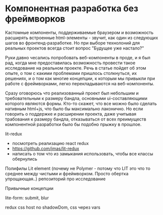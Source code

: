 # Компонентная разработка без фреймворков

Кастомные компоненты, поддерживаемые браузером и возможность расширять встроенные html-элементы - звучит, как один из следующих шагов во фронтенд-разработке. Но при выборе технолоний для реальных проектов всегда стоит вопрос "Будущее уже настало?"

Руки давно чесались попробовать веб-компоненты в проде, и я был рад, когда мне предоставилась возможность провести такое исследование на реальном проекте. Речь в статье пойдет об этом опыте, о том с какими проблемами пришлось столкнуться, их решениях, и о том как многие концепции, к которым мы привыкли при работе с фреймворками, легко перекладываются на веб-компоненты.

Сразу оговорюсь что реализованный проект был небольшим и требовательным к размеру бандла, основными ui-составляющими которого являются формы. Кто-то скажет, что все можно было сделать нативным html+js, что было бы максимально лаконично. Но если говорить о поддержке и расширении проекта, даже учитывая трабования к размеру бандла, отказываться от всех преимуществ компонентной разработки было бы подобно прыжку в прошлое.





lit-redux
- посмотреть реализацию react redux
- https://github.com/jmas/lit-redux
- написать о том что из замыкания использовать, чтобы все классы обернулись




Полифилы
Lit element (почему не Polymer - потому что LIT это что то среднее между чистыми и фреймворком. Просто обертка упрощающая..)
репозиторий про исследование

Привычные концепции

lite-form: submit, blur

redux
css host
no shadowDom, css через vars
